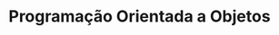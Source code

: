# Programação Orientada a Objetos

<!-- <img src="https://github.com/LeonarDev/Autoplay/blob/main/2_back-end/db.png?raw=true"> -->

<!-- ### Tópicos estudados: -->
<!-- -  -->

